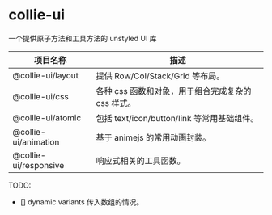 # collie-ui

一个提供原子方法和工具方法的 unstyled UI 库

| 项目名称 | 描述 |
| --- | --- |
| @collie-ui/layout | 提供 Row/Col/Stack/Grid 等布局。 |
| @collie-ui/css | 各种 css 函数和对象，用于组合完成复杂的 css 样式。 |
| @collie-ui/atomic | 包括 text/icon/button/link 等常用基础组件。 |
| @collie-ui/animation | 基于 animejs 的常用动画封装。 |
| @collie-ui/responsive | 响应式相关的工具函数。 |


TODO:
- []  dynamic variants 传入数组的情况。
